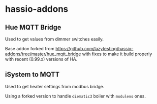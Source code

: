 # hassio-addons

## Hue MQTT Bridge

Used to get values from dimmer switches easily.

Base addon forked from https://github.com/lazytesting/hassio-addons/tree/master/hue_mqtt_bridge with fixes to make it build properly with recent (0.99.x) versions of HA.

## iSystem to MQTT

Used to get heater settings from modbus bridge.

Using a forked version to handle `diematic3` boiler with `modulens` ones.